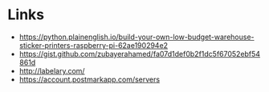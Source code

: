 # Links

- https://python.plainenglish.io/build-your-own-low-budget-warehouse-sticker-printers-raspberry-pi-62ae190294e2
- https://gist.github.com/zubayerahamed/fa07d1def0b2f1dc5f67052ebf54861d
- http://labelary.com/
- https://account.postmarkapp.com/servers
